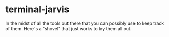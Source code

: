 # terminal-jarvis
In the midst of all the tools out there that you can possibly use to keep track of them. Here's a "shovel" that just works to try them all out.
